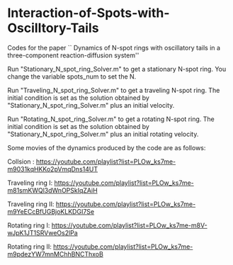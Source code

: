 # Interaction-of-Spots-with-Oscilltory-Tails

Codes for the paper `` Dynamics of N-spot rings with oscillatory tails in a three-component reaction-diffusion system'' 


Run "Stationary_N_spot_ring_Solver.m" to get a stationary N-spot ring. You change the variable spots_num to set the N.

Run "Traveling_N_spot_ring_Solver.m" to get a traveling N-spot ring. The initial condition is set as the solution obtained by "Stationary_N_spot_ring_Solver.m" plus an initial velocity.

Run "Rotating_N_spot_ring_Solver.m" to get a rotating N-spot ring. The initial condition is set as the solution obtained by "Stationary_N_spot_ring_Solver.m" plus an initial rotating velocity.


Some movies of the dynamics produced by the code are as follows:

Collsion : https://youtube.com/playlist?list=PLOw_ks7me-m9031kqHKKo2pVmqDns14UT

Traveling ring I: https://youtube.com/playlist?list=PLOw_ks7me-m81smKWQl3dWnOPSkIqZAiH

Traveling ring II: https://youtube.com/playlist?list=PLOw_ks7me-m9YeECcBfUGBjoKLKDGI7Se

Rotating ring I: https://youtube.com/playlist?list=PLOw_ks7me-m8V-wJpK1JT1SRVweOs2lPa

Rotating ring II: https://youtube.com/playlist?list=PLOw_ks7me-m9pdezYW7mnMChhBNCThxoB
